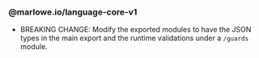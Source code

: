 ### @marlowe.io/language-core-v1

- BREAKING CHANGE: Modify the exported modules to have the JSON types in the main export and the runtime validations under a `/guards` module.
